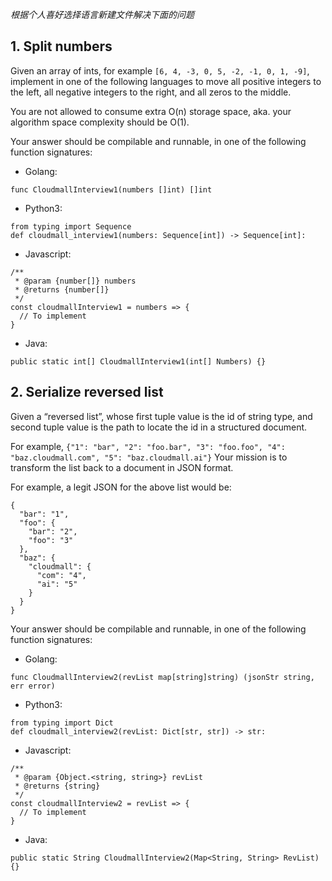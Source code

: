 _根据个人喜好选择语言新建文件解决下面的问题_

## 1. Split numbers 
Given an array of ints, for example `[6, 4, -3, 0, 5, -2, -1, 0, 1, -9]`, implement in one of the following languages
to move all positive integers to the left, all negative integers to the right, and all zeros to the middle.

You are not allowed to consume extra O(n) storage space, aka. your algorithm space complexity should be O(1).

Your answer should be compilable and runnable, in one of the following function signatures:

* Golang:
```
func CloudmallInterview1(numbers []int) []int
```
* Python3:
```
from typing import Sequence
def cloudmall_interview1(numbers: Sequence[int]) -> Sequence[int]:
```
* Javascript:
```
/**
 * @param {number[]} numbers
 * @returns {number[]}
 */
const cloudmallInterview1 = numbers => {
  // To implement
}
```
* Java:
```
public static int[] CloudmallInterview1(int[] Numbers) {}
```
## 2. Serialize reversed list

Given a “reversed list”, whose first tuple value is the id of string type, and second tuple value is the path to locate the id in a structured document. 

For example, `{"1": "bar", "2": "foo.bar", "3": "foo.foo", "4": "baz.cloudmall.com", "5": "baz.cloudmall.ai"}`
Your mission is to transform the list back to a document in JSON format.

For example, a legit JSON for the above list would be:
```
{
  "bar": "1",
  "foo": {
    "bar": "2",
    "foo": "3"
  },
  "baz": {
    "cloudmall": {
      "com": "4",
      "ai": "5"
    }
  }
}
```
Your answer should be compilable and runnable, in one of the following function signatures:

* Golang:
```
func CloudmallInterview2(revList map[string]string) (jsonStr string, err error)
```
* Python3:
```
from typing import Dict
def cloudmall_interview2(revList: Dict[str, str]) -> str:
```
* Javascript:
```
/**
 * @param {Object.<string, string>} revList
 * @returns {string}
 */
const cloudmallInterview2 = revList => {
  // To implement
}
```
* Java:
```
public static String CloudmallInterview2(Map<String, String> RevList) {}
```



